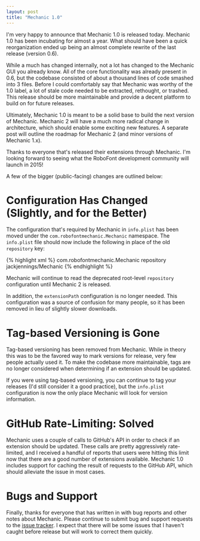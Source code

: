 ```yaml
---
layout: post
title: "Mechanic 1.0"
---
```


I'm very happy to announce that Mechanic 1.0 is released today. Mechanic 1.0 has been incubating for almost a year. What should have been a quick reorganization ended up being an almost complete rewrite of the last release (version 0.6).

While a much has changed internally, not a lot has changed to the Mechanic GUI you already know. All of the core functionality was already present in 0.6, but the codebase consisted of about a thousand lines of code smashed into 3 files. Before I could comfortably say that Mechanic was worthy of the 1.0 label, a lot of stale code needed to be extracted, rethought, or trashed. This release should be more maintainable and provide a decent platform to build on for future releases.

Ultimately, Mechanic 1.0 is meant to be a solid base to build the next version of Mechanic. Mechanic 2 will have a much more radical change in architecture, which should enable some exciting new features. A separate post will outline the roadmap for Mechanic 2 (and minor versions of Mechanic 1.x).

Thanks to everyone that's released their extensions through Mechanic. I'm looking forward to seeing what the RoboFont development community will launch in 2015!

A few of the bigger (public-facing) changes are outlined below:

# Configuration Has Changed (Slightly, and for the Better)

The configuration that's required by Mechanic in `info.plist` has been moved under the `com.robofontmechanic.Mechanic` namespace. The `info.plist` file should now include the following in place of the old `repository` key:

{% highlight xml %}
<key>com.robofontmechanic.Mechanic</key>
<dict>
  <key>repository</key>
  <string>jackjennings/Mechanic</string>
</dict>
{% endhighlight %}

Mechanic will continue to read the deprecated root-level `repository` configuration until Mechanic 2 is released.

In addition, the `extensionPath` configuration is no longer needed. This configuration  was a source of confusion for many people, so it has been removed in lieu of slightly slower downloads.

# Tag-based Versioning is Gone

Tag-based versioning has been removed from Mechanic. While in theory this was to be the favored way to mark versions for release, very few people actually used it. To make the codebase more maintainable, tags are no longer considered when determining if an extension should be updated.

If you were using tag-based versioning, you can continue to tag your releases (I'd still consider it a good practice), but the `info.plist` configuration is now the only place Mechanic will look for version information.

# GitHub Rate-Limiting: Solved

Mechanic uses a couple of calls to GitHub's API in order to check if an extension should be updated. These calls are pretty aggressively rate-limited, and I received a handful of reports that users were hitting this limit now that there are a good number of extensions available. Mechanic 1.0 includes support for caching the result of requests to the GitHub API, which should alleviate the issue in most cases.

# Bugs and Support

Finally, thanks for everyone that has written in with bug reports and other notes about Mechanic. Please continue to submit bug and support requests to the [issue tracker](https://github.com/jackjennings/Mechanic/issues). I expect that there will be some issues that I haven't caught before release but will work to correct them quickly.
